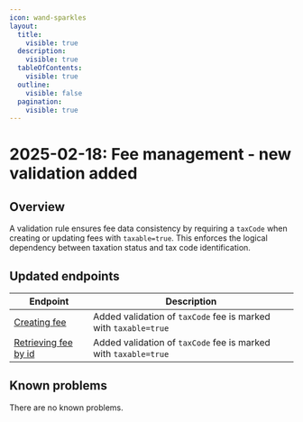 ```yaml
---
icon: wand-sparkles
layout:
  title:
    visible: true
  description:
    visible: true
  tableOfContents:
    visible: true
  outline:
    visible: false
  pagination:
    visible: true
---
```


# 2025-02-18: Fee management - new validation added

## Overview

A validation rule ensures fee data consistency by requiring a `taxCode` when creating or updating fees with `taxable=true`. This enforces the logical dependency between taxation status and tax code identification.

## Updated endpoints

| Endpoint                                                             | Description                                                     |
|----------------------------------------------------------------------|-----------------------------------------------------------------|
| [Creating fee](/openapi/fee/#operation/POST-fee-create-fee)          | Added validation of `taxCode` fee is marked with `taxable=true` |
| [Retrieving fee by id](/openapi/fee/#operation/GET-fee-retrieve-fee) | Added validation of `taxCode` fee is marked with `taxable=true` |

## Known problems

There are no known problems.